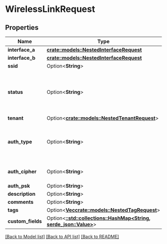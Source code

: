 # WirelessLinkRequest

## Properties

Name | Type | Description | Notes
------------ | ------------- | ------------- | -------------
**interface_a** | [**crate::models::NestedInterfaceRequest**](NestedInterfaceRequest.md) |  | 
**interface_b** | [**crate::models::NestedInterfaceRequest**](NestedInterfaceRequest.md) |  | 
**ssid** | Option<**String**> |  | [optional]
**status** | Option<**String**> | * `connected` - Connected * `planned` - Planned * `decommissioning` - Decommissioning | [optional]
**tenant** | Option<[**crate::models::NestedTenantRequest**](NestedTenantRequest.md)> |  | [optional]
**auth_type** | Option<**String**> | * `open` - Open * `wep` - WEP * `wpa-personal` - WPA Personal (PSK) * `wpa-enterprise` - WPA Enterprise | [optional]
**auth_cipher** | Option<**String**> | * `auto` - Auto * `tkip` - TKIP * `aes` - AES | [optional]
**auth_psk** | Option<**String**> |  | [optional]
**description** | Option<**String**> |  | [optional]
**comments** | Option<**String**> |  | [optional]
**tags** | Option<[**Vec<crate::models::NestedTagRequest>**](NestedTagRequest.md)> |  | [optional]
**custom_fields** | Option<[**::std::collections::HashMap<String, serde_json::Value>**](serde_json::Value.md)> |  | [optional]

[[Back to Model list]](../README.md#documentation-for-models) [[Back to API list]](../README.md#documentation-for-api-endpoints) [[Back to README]](../README.md)



